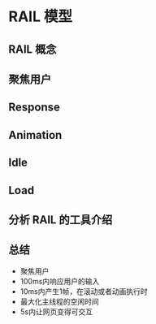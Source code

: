 # RAIL 模型

## RAIL 概念

## 聚焦用户

## Response

## Animation

## Idle

## Load

## 分析 RAIL 的工具介绍

## 总结

- 聚焦用户
- 100ms内响应用户的输入
- 10ms内产生1帧，在滚动或者动画执行时
- 最大化主线程的空闲时间
- 5s内让网页变得可交互
